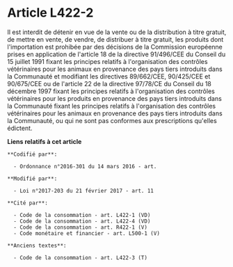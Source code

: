 # Article L422-2

Il est interdit de détenir en vue de la vente ou de la distribution à titre gratuit, de mettre en vente, de vendre, de
distribuer à titre gratuit, les produits dont l'importation est prohibée par des décisions de la Commission européenne prises
en application de l'article 18 de la directive 91/496/CEE du Conseil du 15 juillet 1991 fixant les principes relatifs à
l'organisation des contrôles vétérinaires pour les animaux en provenance des pays tiers introduits dans la Communauté et
modifiant les directives 89/662/CEE, 90/425/CEE et 90/675/CEE ou de l'article 22 de la directive 97/78/CE du Conseil du 18
décembre 1997 fixant les principes relatifs à l'organisation des contrôles vétérinaires pour les produits en provenance des
pays tiers introduits dans la Communauté fixant les principes relatifs à l'organisation des contrôles vétérinaires pour les
animaux en provenance des pays tiers introduits dans la Communauté, ou qui ne sont pas conformes aux prescriptions qu'elles
édictent.

**Liens relatifs à cet article**

	**Codifié par**:

	  - Ordonnance n°2016-301 du 14 mars 2016 - art.

	**Modifié par**:

	  - Loi n°2017-203 du 21 février 2017 - art. 11

	**Cité par**:

	  - Code de la consommation - art. L422-1 (VD)
	  - Code de la consommation - art. L422-4 (VD)
	  - Code de la consommation - art. R422-1 (V)
	  - Code monétaire et financier - art. L500-1 (V)

	**Anciens textes**:

	  - Code de la consommation - art. L422-3 (T)
